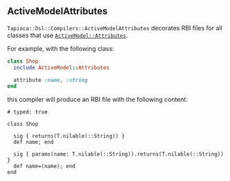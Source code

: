 ## ActiveModelAttributes

`Tapioca::Dsl::Compilers::ActiveModelAttributes` decorates RBI files for all
classes that use [`ActiveModel::Attributes`](https://edgeapi.rubyonrails.org/classes/ActiveModel/Attributes/ClassMethods.html).

For example, with the following class:

~~~rb
class Shop
  include ActiveModel::Attributes

  attribute :name, :string
end
~~~

this compiler will produce an RBI file with the following content:
~~~rbi
# typed: true

class Shop

  sig { returns(T.nilable(::String)) }
  def name; end

  sig { params(name: T.nilable(::String)).returns(T.nilable(::String)) }
  def name=(name); end
end
~~~
